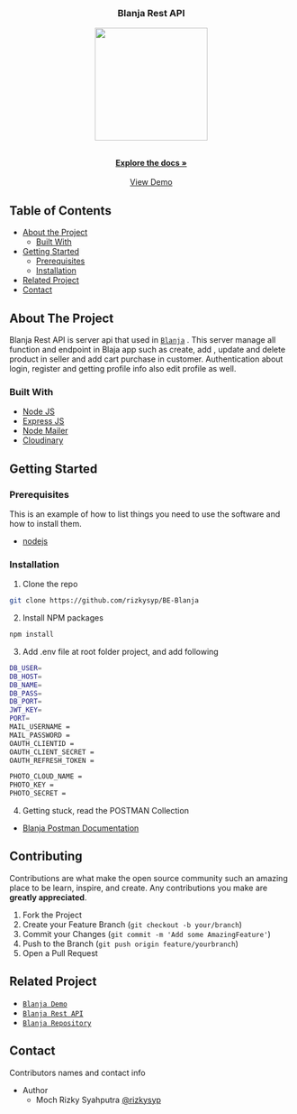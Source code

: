 <br />
<p align="center">

  <h3 align="center">Blanja Rest API</h3>
  <p align="center">
    <image align="center" width="200" src='./logo.png' />
  </p>

  <p align="center">
    <br />
    <a href="https://github.com/rizkysyp/BE-Blanja"><strong>Explore the docs »</strong></a>
    <br />
    <br />
    <a href="https://blanja.rizkyproject.my.id/">View Demo</a>
  </p>
</p>



<!-- TABLE OF CONTENTS -->
## Table of Contents

* [About the Project](#about-the-project)
  * [Built With](#built-with)
* [Getting Started](#getting-started)
  * [Prerequisites](#prerequisites)
  * [Installation](#installation)
* [Related Project](#related-project)
* [Contact](#contact)



<!-- ABOUT THE PROJECT -->
## About The Project


Blanja Rest API is server api that used in [`Blanja`](https://blanja.rizkyproject.my.id/) . This server manage all function and endpoint in Blaja app such as create, add , update and delete product in seller and add cart purchase in customer.  Authentication about login, register and getting profile info also edit profile as well.


### Built With

* [Node JS](https://nodejs.org/en/docs/)
* [Express JS](https://expressjs.com/)
* [Node Mailer](https://nodemailer.com/)
* [Cloudinary](https://cloudinary.com/)


<!-- GETTING STARTED -->
## Getting Started

### Prerequisites

This is an example of how to list things you need to use the software and how to install them.

* [nodejs](https://nodejs.org/en/download/)

### Installation

1. Clone the repo
```sh
git clone https://github.com/rizkysyp/BE-Blanja
```
2. Install NPM packages
```sh
npm install
```
3. Add .env file at root folder project, and add following
```sh
DB_USER=
DB_HOST= 
DB_NAME=
DB_PASS=
DB_PORT=
JWT_KEY=
PORT=
MAIL_USERNAME = 
MAIL_PASSWORD = 
OAUTH_CLIENTID = 
OAUTH_CLIENT_SECRET = 
OAUTH_REFRESH_TOKEN = 

PHOTO_CLOUD_NAME =
PHOTO_KEY = 
PHOTO_SECRET = 

```
4. Getting stuck, read the POSTMAN Collection
* [Blanja Postman Documentation](https://documenter.getpostman.com/view/23906231/2s8ZDbXLpJ)


<!-- CONTRIBUTING -->
## Contributing

Contributions are what make the open source community such an amazing place to be learn, inspire, and create. Any contributions you make are **greatly appreciated**.

1. Fork the Project
2. Create your Feature Branch (`git checkout -b your/branch`)
3. Commit your Changes (`git commit -m 'Add some AmazingFeature'`)
4. Push to the Branch (`git push origin feature/yourbranch`)
5. Open a Pull Request



<!-- RELATED PROJECT -->
## Related Project
* [`Blanja Demo`](https://blanja.rizkyproject.my.id/)
* [`Blanja Rest API`](https://api-blanja.rizkyproject.my.id/)
* [`Blanja Repository`](https://github.com/rizkysyp/Blanja-FE.git)


<!-- CONTACT -->
## Contact

Contributors names and contact info

* Author
  * Moch Rizky Syahputra [@rizkysyp](https://github.com/rizkysyp)
